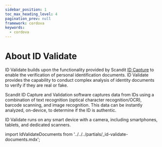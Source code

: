 ```yaml
---
sidebar_position: 1
toc_max_heading_level: 4
pagination_prev: null
framework: cordova
keywords:
  - cordova
---
```


# About ID Validate

ID Validate builds upon the functionality provided by Scandit [ID Capture](../id-capture/intro.md) to enable the verification of personal identification documents. ID Validate provides the capability to conduct complex analysis of identity documents to verify if they are real or fake.

Scandit ID Capture and Validation software captures data from IDs using a combination of text recognition (optical character recognition/OCR), barcode scanning, and image recognition. This data can be instantly analyzed, on-device, to determine if the ID is authentic.

ID Validate runs on any smart device with a camera, including smartphones, tablets, and dedicated scanners.

import IdValidateDocuments from '../../../partials/_id-validate-documents.mdx';

<IdValidateDocuments/>